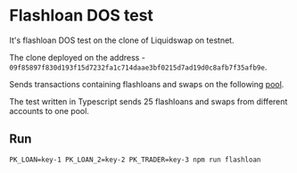 # Flashloan DOS test

It's flashloan DOS test on the clone of Liquidswap on testnet.

The clone deployed on the address - `09f85897f830d193f15d7232fa1c714daae3bf0215d7ad19d0c8afb7f35afb9e`.

Sends transactions containing flashloans and swaps on the following [pool](https://fullnode.testnet.aptoslabs.com/v1/accounts/0x9546084083bc0d6c33e5c14ee40050ed3653ba3c9bfdc2133aa9570025a047e6/resource/0x9f85897f830d193f15d7232fa1c714daae3bf0215d7ad19d0c8afb7f35afb9e::liquidity_pool::LiquidityPool%3C0x43417434fd869edee76cca2a4d2301e528a1551b1d719b75c350c3c97d15b8b9::coins::BTC,%200x43417434fd869edee76cca2a4d2301e528a1551b1d719b75c350c3c97d15b8b9::coins::USDT,%200x9f85897f830d193f15d7232fa1c714daae3bf0215d7ad19d0c8afb7f35afb9e::curves::Uncorrelated%3E).

The test written in Typescript sends 25 flashloans and swaps from different accounts to one pool.

## Run

    PK_LOAN=key-1 PK_LOAN_2=key-2 PK_TRADER=key-3 npm run flashloan
